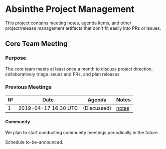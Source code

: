 # Absinthe Project Management

This project contains meeting notes, agenda items, and other project/release
management artifacts that don't fit easily into PRs or Issues.

## Core Team Meeting

### Purpose

The core team meets at least once a month to discuss project direction, collaboratively triage issues and PRs,
and plan releases.

### Previous Meetings

| №  | Date                             | Agenda      | Notes          |
| -- | -------------------------------- | ----------- | -------------- |
|  1 | 2019-04-17 16:30 UTC             | (Discussed) | [notes](/meetings/core/2019-04-17.md) |

#### Community

We plan to start conducting community meetings periodically in the future.

Schedule to-be-announced.